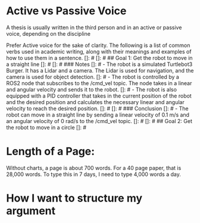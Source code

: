 # Active vs Passive Voice

A thesis is usually written in the third person and in an active or passive voice, depending on the discipline

Prefer Active voice for the sake of clarity. The following is a list of common verbs used in academic writing, along with their meanings and examples of how to use them in a sentence.
[]: # 
[]: # ## Goal 1: Get the robot to move in a straight line
[]: # 
[]: # ### Notes
[]: # - The robot is a simulated Turtlebot3 Burger. It has a Lidar and a camera. The Lidar is used for navigation, and the camera is used for object detection.
[]: # - The robot is controlled by a ROS2 node that subscribes to the /cmd_vel topic. The node takes in a linear and angular velocity and sends it to the robot.
[]: # - The robot is also equipped with a PID controller that takes in the current position of the robot and the desired position and calculates the necessary linear and angular velocity to reach the desired position.
[]: # 
[]: # ### Conclusion
[]: # - The robot can move in a straight line by sending a linear velocity of 0.1 m/s and an angular velocity of 0 rad/s to the /cmd_vel topic.
[]: # 
[]: # ## Goal 2: Get the robot to move in a circle
[]: #


# Length of a Page:

Without charts, a page is about 700 words. For a 40 page paper, that is 28,000 words. To type this in 7 days, I need to type 4,000 words a day.


# How I want to structure my argument

